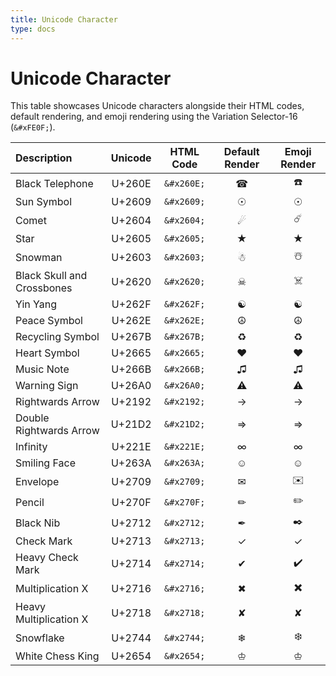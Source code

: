 ```yaml
---
title: Unicode Character
type: docs
---
```


# Unicode Character

This table showcases Unicode characters alongside their HTML codes, default rendering, and emoji rendering using the Variation Selector-16 (`&#xFE0F;`).

| Description                | Unicode | HTML Code  | Default Render |   Emoji Render   |
| :------------------------- | :-----: | :--------: | :------------: | :--------------: |
| Black Telephone            | U+260E  | `&#x260E;` |    &#x260E;    | &#x260E;&#xFE0F; |
| Sun Symbol                 | U+2609  | `&#x2609;` |    &#x2609;    | &#x2609;&#xFE0F; |
| Comet                      | U+2604  | `&#x2604;` |    &#x2604;    | &#x2604;&#xFE0F; |
| Star                       | U+2605  | `&#x2605;` |    &#x2605;    | &#x2605;&#xFE0F; |
| Snowman                    | U+2603  | `&#x2603;` |    &#x2603;    | &#x2603;&#xFE0F; |
| Black Skull and Crossbones | U+2620  | `&#x2620;` |    &#x2620;    | &#x2620;&#xFE0F; |
| Yin Yang                   | U+262F  | `&#x262F;` |    &#x262F;    | &#x262F;&#xFE0F; |
| Peace Symbol               | U+262E  | `&#x262E;` |    &#x262E;    | &#x262E;&#xFE0F; |
| Recycling Symbol           | U+267B  | `&#x267B;` |    &#x267B;    | &#x267B;&#xFE0F; |
| Heart Symbol               | U+2665  | `&#x2665;` |    &#x2665;    | &#x2665;&#xFE0F; |
| Music Note                 | U+266B  | `&#x266B;` |    &#x266B;    | &#x266B;&#xFE0F; |
| Warning Sign               | U+26A0  | `&#x26A0;` |    &#x26A0;    | &#x26A0;&#xFE0F; |
| Rightwards Arrow           | U+2192  | `&#x2192;` |    &#x2192;    | &#x2192;&#xFE0F; |
| Double Rightwards Arrow    | U+21D2  | `&#x21D2;` |    &#x21D2;    | &#x21D2;&#xFE0F; |
| Infinity                   | U+221E  | `&#x221E;` |    &#x221E;    | &#x221E;&#xFE0F; |
| Smiling Face               | U+263A  | `&#x263A;` |    &#x263A;    | &#x263A;&#xFE0F; |
| Envelope                   | U+2709  | `&#x2709;` |    &#x2709;    | &#x2709;&#xFE0F; |
| Pencil                     | U+270F  | `&#x270F;` |    &#x270F;    | &#x270F;&#xFE0F; |
| Black Nib                  | U+2712  | `&#x2712;` |    &#x2712;    | &#x2712;&#xFE0F; |
| Check Mark                 | U+2713  | `&#x2713;` |    &#x2713;    | &#x2713;&#xFE0F; |
| Heavy Check Mark           | U+2714  | `&#x2714;` |    &#x2714;    | &#x2714;&#xFE0F; |
| Multiplication X           | U+2716  | `&#x2716;` |    &#x2716;    | &#x2716;&#xFE0F; |
| Heavy Multiplication X     | U+2718  | `&#x2718;` |    &#x2718;    | &#x2718;&#xFE0F; |
| Snowflake                  | U+2744  | `&#x2744;` |    &#x2744;    | &#x2744;&#xFE0F; |
| White Chess King           | U+2654  | `&#x2654;` |    &#x2654;    | &#x2654;&#xFE0F; |
